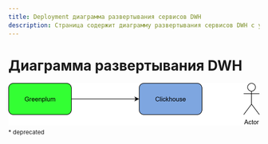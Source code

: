 ```yaml
---
title: Deployment диаграмма развертывания сервисов DWH
description: Страница содержит диаграмму развертывания сервисов DWH с указанием точек взаимодействия (портов) 
---
```


# Диаграмма развертывания DWH
![image](../_assets/adm/test2.svg)
<small>\* deprecated</small>